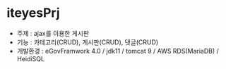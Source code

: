 # iteyesPrj
- 주제 : ajax를 이용한 게시판
- 기능 : 카테고리(CRUD), 게시판(CRUD), 댓글(CRUD)
- 개발환경 : eGovFramwork 4.0 / jdk11 / tomcat 9 / AWS  RDS(MariaDB) / HeidiSQL
